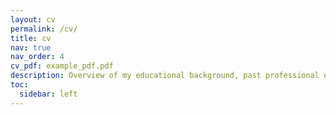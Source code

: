 ```yaml
---
layout: cv
permalink: /cv/
title: cv
nav: true
nav_order: 4
cv_pdf: example_pdf.pdf
description: Overview of my educational background, past professional experiences, and personal interests.
toc:
  sidebar: left
---
```

